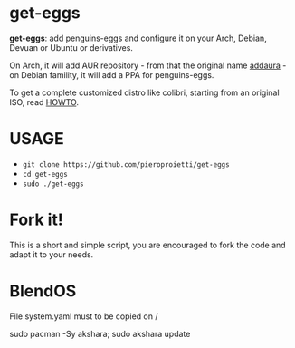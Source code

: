 # get-eggs

**get-eggs**: add penguins-eggs and configure it on your Arch, Debian, Devuan or Ubuntu or derivatives.

On Arch, it will add AUR repository - from that the original name [addaura](./documentation/NAMING.md) - on Debian famility, it will add a PPA for penguins-eggs.

To get a complete customized distro like colibri, starting from an original ISO, read [HOWTO](./documentation/HOWTO.md).

# USAGE

* `git clone https://github.com/pieroproietti/get-eggs`
* `cd get-eggs`
* `sudo ./get-eggs`

# Fork it!
This is a short and simple script, you are encouraged to fork the code and adapt it to your needs.

# BlendOS

File system.yaml must to be copied on /

sudo pacman -Sy akshara; sudo akshara update

